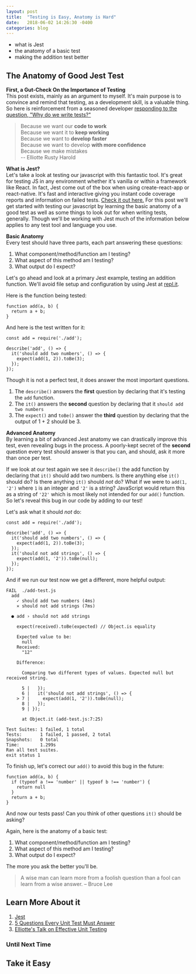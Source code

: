 ```yaml
---
layout: post
title:  "Testing is Easy, Anatomy is Hard"
date:   2018-06-02 14:26:30 -0400
categories: blog
---
```


- what is Jest
- the anatomy of a basic test
- making the addition test better

## The Anatomy of Good Jest Test

**First, a Gut-Check On the Importance of Testing**  
This post exists, mainly as an argument to myself. It's main purpose is to convince and remind that testing, as a development skill, is a valuable thing. So here is reinforcement from a seasoned developer [responding to the question, "Why do we write tests?"](https://www.youtube.com/watch?v=L5W9wSNnNqE&t=2518s)

>Because we want our **code to work**  
>Because we want it to **keep working**  
>Because we want to **develop faster**  
>Because we want to develop **with more confidence**  
>Because we make mistakes  
-- Elliotte Rusty Harold

**What is Jest?**  
Let's take a look at testing our javascript with this fantastic tool. It's great for testing JS in any environment whether it's vanilla or within a framework like React. In fact, Jest come out of the box when using create-react-app or react-native. It's fast and interactive giving you instant code coverage reports and information on failed tests. [Check it out here.](https://facebook.github.io/jest/) For this post we'll get started with testing our javascript by learning the basic anatomy of a good test as well as some things to look out for when writing tests, generally. Though we'll be working with Jest much of the information below applies to any test tool and language you use.

**Basic Anatomy**  
Every test should have three parts, each part answering these questions:
1. What component/method/function am I testing?
2. What aspect of this method am I testing?
3. What output do I expect?  

Let's go ahead and look at a primary Jest example, testing an addition function. We'll avoid file setup and configuration by using Jest at [repl.it](https://repl.it/languages/jest).

Here is the function being tested:
```
function add(a, b) {
  return a + b;
}
```
And here is the test written for it:
```
const add = require('./add');

describe('add', () => {
  it('should add two numbers', () => {
    expect(add(1, 2)).toBe(3);
  });
});
```
Though it is not a perfect test, it does answer the most important questions.  
1. The `describe()` answers the **first** question by declaring that it's testing the `add` function.  
2. The `it()` answers the **second** question by declaring that it `should add two numbers`  
3. The `expect()` and `toBe()` answer the **third** question by declaring that the output of 1 + 2 should be 3.

**Advanced Anatomy**  
By learning a bit of advanced Jest anatomy we can drastically improve this test, even revealing bugs in the process. A poorly-kept secret of the **second** question every test should answer is that you can, and should, ask it more than once per test.

If we look at our test again we see it `describe()` the add function by declaring that `it()` should add two numbers. Is there anything else `it()` should do? Is there anything `it()` should *not* do? What if we were to `add(1, '2')` where `1` is an integer and `'2'` is a string? JavaScript would return this as a string of `'22'` which is most likely not intended for our `add()` function. So let's reveal this bug in our code by adding to our test!

Let's ask what it should *not* do:

```
const add = require('./add');

describe('add', () => {
  it('should add two numbers', () => {
    expect(add(1, 2)).toBe(3);
  });
  it('should not add strings', () => {
    expect(add(1, '2')).toBe(null);
  });
});
```

And if we run our test now we get a different, more helpful output:

```
FAIL  ./add-test.js
  add
    ✓ should add two numbers (4ms)
    ✕ should not add strings (7ms)

  ● add › should not add strings

    expect(received).toBe(expected) // Object.is equality

    Expected value to be:
      null
    Received:
      "12"

    Difference:

      Comparing two different types of values. Expected null but received string.

      5 |   });
      6 |   it('should not add strings', () => {
    > 7 |     expect(add(1, '2')).toBe(null);
      8 |   });
      9 | });

      at Object.it (add-test.js:7:25)

Test Suites: 1 failed, 1 total
Tests:       1 failed, 1 passed, 2 total
Snapshots:   0 total
Time:        1.299s
Ran all test suites.
exit status 1
```

To finish up, let's correct our  `add()` to avoid this bug in the future:
```
function add(a, b) {
  if (typeof a !== 'number' || typeof b !== 'number') {
    return null
  }
  return a + b;
}
```

And now our tests pass! Can you think of other questions `it()` should be asking?

Again, here is the anatomy of a basic test:
1. What component/method/function am I testing?
2. What aspect of this method am I testing?
3. What output do I expect?  

The more you ask the better you'll be.

>A wise man can learn more from a foolish question than a fool can learn from a wise answer. – Bruce Lee

## Learn More About it

1. [Jest](https://facebook.github.io/jest/en/)
2. [5 Questions Every Unit Test Must Answer](https://medium.com/javascript-scene/what-every-unit-test-needs-f6cd34d9836d)
3. [Elliotte's Talk on Effective Unit Testing](https://www.youtube.com/watch?v=L5W9wSNnNqE&t=2518s)


### Until Next Time

## Take it Easy
